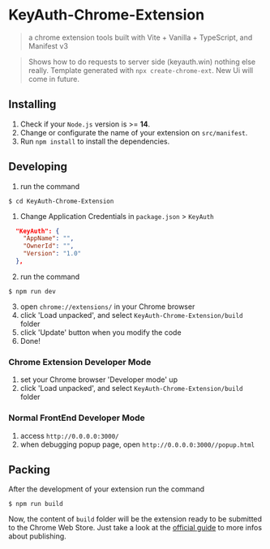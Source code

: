 # KeyAuth-Chrome-Extension

> a chrome extension tools built with Vite + Vanilla + TypeScript, and Manifest v3

> Shows how to do requests to server side (keyauth.win) nothing else really. Template generated with `npx create-chrome-ext`. New Ui will come in future.
## Installing

1. Check if your `Node.js` version is >= **14**.
2. Change or configurate the name of your extension on `src/manifest`.
3. Run `npm install` to install the dependencies.

## Developing

1. run the command

```shell
$ cd KeyAuth-Chrome-Extension
```

1. Change Application Credentials in `package.json` > `KeyAuth`
```json
  "KeyAuth": {
    "AppName": "",
    "OwnerId": "",
    "Version": "1.0"
  },
```

2. run the command

```shell
$ npm run dev
```

3. open `chrome://extensions/` in your Chrome browser
4. click 'Load unpacked', and select `KeyAuth-Chrome-Extension/build` folder
5. click 'Update' button when you modify the code
6. Done!

### Chrome Extension Developer Mode

1. set your Chrome browser 'Developer mode' up
2. click 'Load unpacked', and select `KeyAuth-Chrome-Extension/build` folder

### Normal FrontEnd Developer Mode

1. access `http://0.0.0.0:3000/`
2. when debugging popup page, open `http://0.0.0.0:3000//popup.html`

## Packing

After the development of your extension run the command

```shell
$ npm run build
```

Now, the content of `build` folder will be the extension ready to be submitted to the Chrome Web Store. Just take a look at the [official guide](https://developer.chrome.com/webstore/publish) to more infos about publishing.
